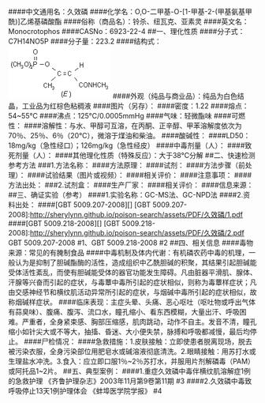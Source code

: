 ####中文通用名：久效磷
####化学名：O,O-二甲基-O-[1-甲基-2-(甲基氨基甲酰)]乙烯基磷酸酯
####俗称（商品名）：铃杀、纽瓦克、亚素灵
####英文名：Monocrotophos
####CASNo：6923-22-4
##一、理化性质
####分子式：C7H14NO5P
####分子量：223.2
####结构式：![结构式](./assets/duwu/久效磷/@0结构式.gif)
####外观（纯品与商业品）：纯品为白色结晶，工业品为红棕色粘稠液
####图片（另存）：
####密度：1.22
####熔点：54~55℃
####沸点：125℃/0.0005mmHg
####气味：轻微酯味
####可燃性：
####溶解性：与水、甲醇可互溶，在丙酮、正辛醇、甲苯溶解度依次为70％、25％、6％（20℃），微溶于煤油和柴油。
####酸碱性：
####LD50：18mg/kg（急性经口）；126mg/kg（急性经皮）
####中毒剂量（人）：
####致死剂量（人）：
####其他理化性质（特殊反应）：大于38℃分解
##二、快速检测参考方法
###1.方法名称：
####方法原理：
####试剂：
####方法步骤（前处理）：
####试验结果（图片或视频）：
####相关评价：
####注意事项：
####方法出处：
###2.试剂盒：
####生产厂家：
####相关评价：
####信息来源：
##三、确证实验（参考）
####1.实验名称：GC-MS法、GC-NPD法
####2.资料出处：
####[GBT 5009.207-2008][]
[GBT 5009.207-2008]:http://sherylynn.github.io/poison-search/assets/PDF/久效磷/1.pdf
####[GBT 5009.218-2008][]
[GBT 5009.218-2008]:http://sherylynn.github.io/poison-search/assets/PDF/久效磷/2.pdf
GBT 5009.207-2008 #1、GBT 5009.218-2008 #2
##四、相关信息
####毒物来源：常见的有腌制食品
####中毒机制及体内代谢：有机磷农药中毒的机理，一般认为是抑制了胆碱酯酶的活性，造成组织中乙酰胆碱的积聚，其结果引起胆碱能受体活性紊乱，而使有胆碱能受体的器官功能发生障碍。凡由脏器平滑肌、腺体、汗腺等兴奋而引起的症状，与毒蕈中毒所引起的症状相似，则称为毒蕈样症状；凡由交感神经节和横纹肌活动异常所引起的症状，与烟碱中毒所引起的症状相似，故称烟碱样症状。
####临床表现：主症头晕、头痛、恶心呕吐（呕吐物或呼出气体有蒜臭味）、腹痛、腹泻、流口水，瞳孔缩小、看东西模糊，大量出汗、呼吸困难。严重者，全身紧束感、胸部压缩感，肌肉跳动，动作不自主。发音不清，瞳孔缩小如针尖大或不等大，抽搐、昏迷、大小便失禁，脉搏和呼吸都减慢，最后均停止。
####尸检情况：
####急救措施：1.皮肤接触：立即使患者脱离现场，脱去被污染衣服，全身污染部位用肥皂水或碱溶液彻底清洗。2.眼睛接触：用苏打水或生理盐水冲洗。3.食入：应立即口服1％~2％苏打水，并服用片剂解磷毒（PAM）或阿托品1~2片。
##五、典型案例：
####1.重症久效磷中毒伴横纹肌溶解症1例的急救护理 《齐鲁护理杂志》2003年11月第9卷第11期 #3
####2.久效磷中毒致呼吸停止13天1例护理体会 《蚌埠医学院学报》 #4
